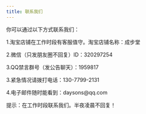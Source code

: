 ```yaml
---
title: 联系我们
---
```

<p>你可以通过以下方式联系我们：</p>
<p>1.淘宝店铺在工作时段有客服值守。淘宝店铺名称：成步堂</p>
<p>2.微信（只发朋友圈不回复）ID：320297254</p>
<p>3.QQ禁言群号（发公告聊天）：1959817</p>
<p>3.紧急情况请拨打电话：130-7799-2131</p>
<p>4.电子邮件随时能看到：daysons@qq.com</p>
<p>提示：在工作时段联系我们。半夜凌晨不回复！</p>
